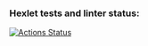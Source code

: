 ### Hexlet tests and linter status:
[![Actions Status](https://github.com/JaZZim/frontend-project-lvl2/workflows/hexlet-check/badge.svg)](https://github.com/JaZZim/frontend-project-lvl2/actions)